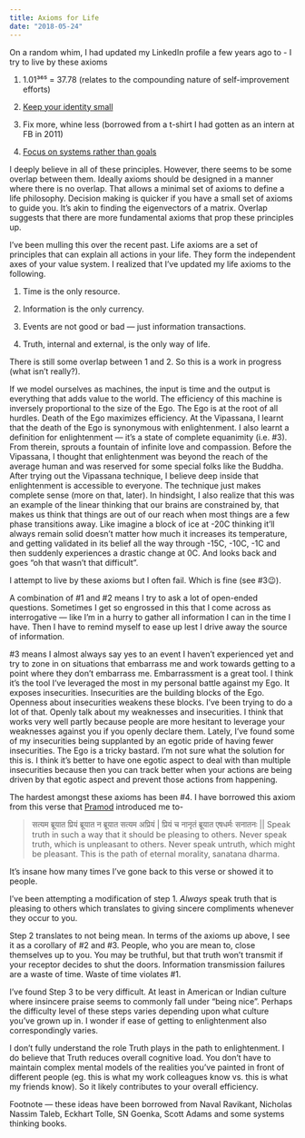 ```yaml
---
title: Axioms for Life
date: "2018-05-24"
---
```


On a random whim, I had updated my LinkedIn profile a few years ago to -
I try to live by these axioms

1. 1.01³⁶⁵ = 37.78 (relates to the compounding nature of self-improvement efforts)

1. [Keep your identity small](http://www.paulgraham.com/identity.html)

1. Fix more, whine less (borrowed from a t-shirt I had gotten as an intern at FB in 2011)

1. [Focus on systems rather than goals](http://blog.dilbert.com/post/102964992706/goals-vs-systems)

I deeply believe in all of these principles. However, there seems to be some overlap between them. Ideally axioms should be designed in a manner where there is no overlap. That allows a minimal set of axioms to define a life philosophy. Decision making is quicker if you have a small set of axioms to guide you. It’s akin to finding the eigenvectors of a matrix. Overlap suggests that there are more fundamental axioms that prop these principles up.

I’ve been mulling this over the recent past. Life axioms are a set of principles that can explain all actions in your life. They form the independent axes of your value system. I realized that I’ve updated my life axioms to the following.

1. Time is the only resource.

1. Information is the only currency.

1. Events are not good or bad — just information transactions.

1. Truth, internal and external, is the only way of life.

There is still some overlap between 1 and 2. So this is a work in progress (what isn’t really?).

If we model ourselves as machines, the input is time and the output is everything that adds value to the world. The efficiency of this machine is inversely proportional to the size of the Ego. The Ego is at the root of all hurdles. Death of the Ego maximizes efficiency. At the Vipassana, I learnt that the death of the Ego is synonymous with enlightenment. I also learnt a definition for enlightenment — it’s a state of complete equanimity (i.e. #3). From therein, sprouts a fountain of infinite love and compassion. Before the Vipassana, I thought that enlightenment was beyond the reach of the average human and was reserved for some special folks like the Buddha. After trying out the Vipassana technique, I believe deep inside that enlightenment is accessible to everyone. The technique just makes complete sense (more on that, later). In hindsight, I also realize that this was an example of the linear thinking that our brains are constrained by, that makes us think that things are out of our reach when most things are a few phase transitions away. Like imagine a block of ice at -20C thinking it’ll always remain solid doesn’t matter how much it increases its temperature, and getting validated in its belief all the way through -15C, -10C, -1C and then suddenly experiences a drastic change at 0C. And looks back and goes “oh that wasn’t that difficult”.

I attempt to live by these axioms but I often fail. Which is fine (see #3😉).

A combination of #1 and #2 means I try to ask a lot of open-ended questions. Sometimes I get so engrossed in this that I come across as interrogative — like I’m in a hurry to gather all information I can in the time I have. Then I have to remind myself to ease up lest I drive away the source of information.

#3 means I almost always say yes to an event I haven’t experienced yet and try to zone in on situations that embarrass me and work towards getting to a point where they don’t embarrass me. Embarrassment is a great tool. I think it’s the tool I’ve leveraged the most in my personal battle against my Ego. It exposes insecurities. Insecurities are the building blocks of the Ego. Openness about insecurities weakens these blocks. I’ve been trying to do a lot of that. Openly talk about my weaknesses and insecurities. I think that works very well partly because people are more hesitant to leverage your weaknesses against you if you openly declare them. Lately, I’ve found some of my insecurities being supplanted by an egotic pride of having fewer insecurities. The Ego is a tricky bastard. I’m not sure what the solution for this is. I think it’s better to have one egotic aspect to deal with than multiple insecurities because then you can track better when your actions are being driven by that egotic aspect and prevent those actions from happening.

The hardest amongst these axioms has been #4. I have borrowed this axiom from this verse that [Pramod](https://www.facebook.com/pramod.konanur?fref=mentions) introduced me to-

> सत्यम ब्रूयात प्रियं ब्रूयात न ब्रूयात सत्यम अप्रियं |
> प्रियं च नानृतं ब्रूयात एषधर्मः सनातनः ||
> Speak truth in such a way that it should be pleasing to others.
> Never speak truth, which is unpleasant to others.
> Never speak untruth, which might be pleasant.
> This is the path of eternal morality, sanatana dharma.

It’s insane how many times I’ve gone back to this verse or showed it to people.

I’ve been attempting a modification of step 1. _Always_ speak truth that is pleasing to others which translates to giving sincere compliments whenever they occur to you.

Step 2 translates to not being mean. In terms of the axioms up above, I see it as a corollary of #2 and #3. People, who you are mean to, close themselves up to you. You may be truthful, but that truth won’t transmit if your receptor decides to shut the doors. Information transmission failures are a waste of time. Waste of time violates #1.

I’ve found Step 3 to be very difficult. At least in American or Indian culture where insincere praise seems to commonly fall under “being nice”. Perhaps the difficulty level of these steps varies depending upon what culture you’ve grown up in. I wonder if ease of getting to enlightenment also correspondingly varies.

I don’t fully understand the role Truth plays in the path to enlightenment. I do believe that Truth reduces overall cognitive load. You don’t have to maintain complex mental models of the realities you’ve painted in front of different people (eg. this is what my work colleagues know vs. this is what my friends know). So it likely contributes to your overall efficiency.

Footnote — these ideas have been borrowed from Naval Ravikant, Nicholas Nassim Taleb, Eckhart Tolle, SN Goenka, Scott Adams and some systems thinking books.
